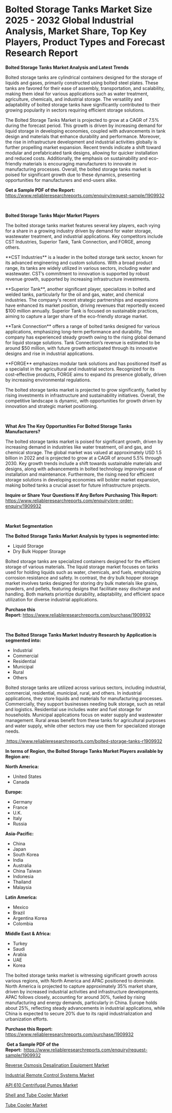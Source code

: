 <p><h1>Bolted Storage Tanks Market Size 2025 - 2032 Global Industrial Analysis, Market Share, Top Key Players, Product Types and Forecast Research Report</h1></p><p><strong>Bolted Storage Tanks Market Analysis and Latest Trends</strong></p>
<p><p>Bolted storage tanks are cylindrical containers designed for the storage of liquids and gases, primarily constructed using bolted steel plates. These tanks are favored for their ease of assembly, transportation, and scalability, making them ideal for various applications such as water treatment, agriculture, chemicals, and industrial storage. The versatility and adaptability of bolted storage tanks have significantly contributed to their growing popularity in sectors requiring efficient storage solutions.</p><p>The Bolted Storage Tanks Market is projected to grow at a CAGR of 7.5% during the forecast period. This growth is driven by increasing demand for liquid storage in developing economies, coupled with advancements in tank design and materials that enhance durability and performance. Moreover, the rise in infrastructure development and industrial activities globally is further propelling market expansion. Recent trends indicate a shift toward modular and prefabricated tank designs, allowing for quicker installation and reduced costs. Additionally, the emphasis on sustainability and eco-friendly materials is encouraging manufacturers to innovate in manufacturing processes. Overall, the bolted storage tanks market is poised for significant growth due to these dynamics, presenting opportunities for manufacturers and end-users alike.</p></p>
<p><strong>Get a Sample PDF of the Report:&nbsp;</strong> <a href="https://www.reliableresearchreports.com/enquiry/request-sample/1909932?utm_campaign=102&utm_medium=2&utm_source=Github&utm_content=ia&utm_term=20022025&utm_id=bolted-storage-tanks">https://www.reliableresearchreports.com/enquiry/request-sample/1909932</a></p>
<p>&nbsp;</p>
<p><strong>Bolted Storage Tanks Major Market Players</strong></p>
<p><p>The bolted storage tanks market features several key players, each vying for a share in a growing industry driven by demand for water storage, wastewater treatment, and industrial applications. Key competitors include CST Industries, Superior Tank, Tank Connection, and FORGE, among others.</p><p>**CST Industries** is a leader in the bolted storage tank sector, known for its advanced engineering and custom solutions. With a broad product range, its tanks are widely utilized in various sectors, including water and wastewater. CST’s commitment to innovation is supported by robust revenue growth, supported by increasing infrastructure investments.</p><p>**Superior Tank**, another significant player, specializes in bolted and welded tanks, particularly for the oil and gas, water, and chemical industries. The company's recent strategic partnerships and expansions have enhanced its market position, driving revenues that reportedly exceed $100 million annually. Superior Tank is focused on sustainable practices, aiming to capture a larger share of the eco-friendly storage market.</p><p>**Tank Connection** offers a range of bolted tanks designed for various applications, emphasizing long-term performance and durability. The company has experienced steady growth owing to the rising global demand for liquid storage solutions. Tank Connection’s revenue is estimated to be around $50 million, with future growth anticipated through its innovative designs and rise in industrial applications.</p><p>**FORGE** emphasizes modular tank solutions and has positioned itself as a specialist in the agricultural and industrial sectors. Recognized for its cost-effective products, FORGE aims to expand its presence globally, driven by increasing environmental regulations.</p><p>The bolted storage tanks market is projected to grow significantly, fueled by rising investments in infrastructure and sustainability initiatives. Overall, the competitive landscape is dynamic, with opportunities for growth driven by innovation and strategic market positioning.</p></p>
<p>&nbsp;</p>
<p><strong>What Are The Key Opportunities For Bolted Storage Tanks Manufacturers?</strong></p>
<p><p>The bolted storage tanks market is poised for significant growth, driven by increasing demand in industries like water treatment, oil and gas, and chemical storage. The global market was valued at approximately USD 1.5 billion in 2022 and is projected to grow at a CAGR of around 5.5% through 2030. Key growth trends include a shift towards sustainable materials and designs, along with advancements in bolted technology improving ease of installation and maintenance. Furthermore, the rising need for efficient storage solutions in developing economies will bolster market expansion, making bolted tanks a crucial asset for future infrastructure projects.</p></p>
<p><strong>Inquire or Share Your Questions If Any Before Purchasing This Report:</strong> <a href="https://www.reliableresearchreports.com/enquiry/pre-order-enquiry/1909932?utm_campaign=102&utm_medium=2&utm_source=Github&utm_content=ia&utm_term=20022025&utm_id=bolted-storage-tanks">https://www.reliableresearchreports.com/enquiry/pre-order-enquiry/1909932</a></p>
<p>&nbsp;</p>
<p><strong>Market Segmentation</strong></p>
<p><strong>The Bolted Storage Tanks Market Analysis by types is segmented into:</strong></p>
<p><ul><li>Liquid Storage</li><li>Dry Bulk Hopper Storage</li></ul></p>
<p><p>Bolted storage tanks are specialized containers designed for the efficient storage of various materials. The liquid storage market focuses on tanks used for holding liquids such as water, chemicals, and fuels, emphasizing corrosion resistance and safety. In contrast, the dry bulk hopper storage market involves tanks designed for storing dry bulk materials like grains, powders, and pellets, featuring designs that facilitate easy discharge and handling. Both markets prioritize durability, adaptability, and efficient space utilization for diverse industrial applications.</p></p>
<p><strong>Purchase this Report:&nbsp;</strong><a href="https://www.reliableresearchreports.com/purchase/1909932?utm_campaign=102&utm_medium=2&utm_source=Github&utm_content=ia&utm_term=20022025&utm_id=bolted-storage-tanks">https://www.reliableresearchreports.com/purchase/1909932</a></p>
<p>&nbsp;</p>
<p><strong>The Bolted Storage Tanks Market Industry Research by Application is segmented into:</strong></p>
<p><ul><li>Industrial</li><li>Commercial</li><li>Residential</li><li>Municipal</li><li>Rural</li><li>Others</li></ul></p>
<p><p>Bolted storage tanks are utilized across various sectors, including industrial, commercial, residential, municipal, rural, and others. In industrial applications, they store liquids and materials for manufacturing processes. Commercially, they support businesses needing bulk storage, such as retail and logistics. Residential use includes water and fuel storage for households. Municipal applications focus on water supply and wastewater management. Rural areas benefit from these tanks for agricultural purposes and water supply, while other sectors may use them for specialized storage needs.</p></p>
<p><a href="https://www.reliableresearchreports.com/bolted-storage-tanks-r1909932?utm_campaign=102&utm_medium=2&utm_source=Github&utm_content=ia&utm_term=20022025&utm_id=bolted-storage-tanks">&nbsp;https://www.reliableresearchreports.com/bolted-storage-tanks-r1909932</a></p>
<p><strong>In terms of Region, the Bolted Storage Tanks Market Players available by Region are:</strong></p>
<p>
    <p> <strong> North America: </strong>
        <ul>
            <li>United States</li>
            <li>Canada</li>
        </ul>
        </p> 
    <p> <strong> Europe: </strong>
        <ul>
            <li>Germany</li>
            <li>France</li>
            <li>U.K.</li>
            <li>Italy</li>
            <li>Russia</li>
        </ul>
        </p> 
    <p> <strong> Asia-Pacific: </strong>
        <ul>
            <li>China</li>
            <li>Japan</li>
            <li>South Korea</li>
            <li>India</li>
            <li>Australia</li>
            <li>China Taiwan</li>
            <li>Indonesia</li>
            <li>Thailand</li>
            <li>Malaysia</li>
        </ul>
        </p> 
    <p> <strong> Latin America: </strong>
        <ul>
            <li>Mexico</li>
            <li>Brazil</li>
            <li>Argentina Korea</li>
            <li>Colombia</li>
        </ul>
        </p> 
    <p> <strong> Middle East & Africa: </strong>
        <ul>
            <li>Turkey</li>
            <li>Saudi</li>
            <li>Arabia</li>
            <li>UAE</li>
            <li>Korea</li>
        </ul>
    </p>
    </p>
<p><p>The bolted storage tanks market is witnessing significant growth across various regions, with North America and APAC positioned to dominate. North America is projected to capture approximately 35% market share, driven by increased industrial activities and infrastructure developments. APAC follows closely, accounting for around 30%, fueled by rising manufacturing and energy demands, particularly in China. Europe holds about 25%, reflecting steady advancements in industrial applications, while China is expected to secure 20% due to its rapid industrialization and urbanization efforts.</p></p>
<p><strong>Purchase this Report: </strong><a href="https://www.reliableresearchreports.com/purchase/1909932?utm_campaign=102&utm_medium=2&utm_source=Github&utm_content=ia&utm_term=20022025&utm_id=bolted-storage-tanks">https://www.reliableresearchreports.com/purchase/1909932</a></p>
<p>&nbsp;<strong>Get a Sample PDF of the Report:&nbsp;&nbsp;</strong><a href="https://www.reliableresearchreports.com/enquiry/request-sample/1909932?utm_campaign=102&utm_medium=2&utm_source=Github&utm_content=ia&utm_term=20022025&utm_id=bolted-storage-tanks">https://www.reliableresearchreports.com/enquiry/request-sample/1909932</a></p>
<p><strong></strong></p>
<p><p><a href="https://github.com/gethunsides/Market-Research-Report-List-1/blob/main/reverse-osmosis-desalination-equipment-market.md?utm_campaign=102&utm_medium=2&utm_source=Github&utm_content=ia&utm_term=20022025&utm_id=bolted-storage-tanks">Reverse Osmosis Desalination Equipment Market</a></p><p><a href="https://github.com/sefathlehki/Market-Research-Report-List-1/blob/main/industrial-remote-control-systems-market.md?utm_campaign=102&utm_medium=2&utm_source=Github&utm_content=ia&utm_term=20022025&utm_id=bolted-storage-tanks">Industrial Remote Control Systems Market</a></p><p><a href="https://github.com/vengatsabibu/Market-Research-Report-List-1/blob/main/api-610-centrifugal-pumps-market.md?utm_campaign=102&utm_medium=2&utm_source=Github&utm_content=ia&utm_term=20022025&utm_id=bolted-storage-tanks">API 610 Centrifugal Pumps Market</a></p><p><a href="https://github.com/borgomornar/Market-Research-Report-List-1/blob/main/shell-and-tube-cooler-market.md?utm_campaign=102&utm_medium=2&utm_source=Github&utm_content=ia&utm_term=20022025&utm_id=bolted-storage-tanks">Shell and Tube Cooler Market</a></p><p><a href="https://github.com/simurmarzoa/Market-Research-Report-List-1/blob/main/tube-cooler-market.md?utm_campaign=102&utm_medium=2&utm_source=Github&utm_content=ia&utm_term=20022025&utm_id=bolted-storage-tanks">Tube Cooler Market</a></p></p>